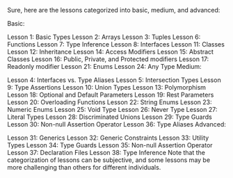 Sure, here are the lessons categorized into basic, medium, and advanced:

Basic:

Lesson 1: Basic Types
Lesson 2: Arrays
Lesson 3: Tuples
Lesson 6: Functions
Lesson 7: Type Inference
Lesson 8: Interfaces
Lesson 11: Classes
Lesson 12: Inheritance
Lesson 14: Access Modifiers
Lesson 15: Abstract Classes
Lesson 16: Public, Private, and Protected modifiers
Lesson 17: Readonly modifier
Lesson 21: Enums
Lesson 24: Any Type
Medium:

Lesson 4: Interfaces vs. Type Aliases
Lesson 5: Intersection Types
Lesson 9: Type Assertions
Lesson 10: Union Types
Lesson 13: Polymorphism
Lesson 18: Optional and Default Parameters
Lesson 19: Rest Parameters
Lesson 20: Overloading Functions
Lesson 22: String Enums
Lesson 23: Numeric Enums
Lesson 25: Void Type
Lesson 26: Never Type
Lesson 27: Literal Types
Lesson 28: Discriminated Unions
Lesson 29: Type Guards
Lesson 30: Non-null Assertion Operator
Lesson 36: Type Aliases
Advanced:

Lesson 31: Generics
Lesson 32: Generic Constraints
Lesson 33: Utility Types
Lesson 34: Type Guards
Lesson 35: Non-null Assertion Operator
Lesson 37: Declaration Files
Lesson 38: Type Inference
Note that the categorization of lessons can be subjective, and some lessons may be more challenging than others for different individuals.